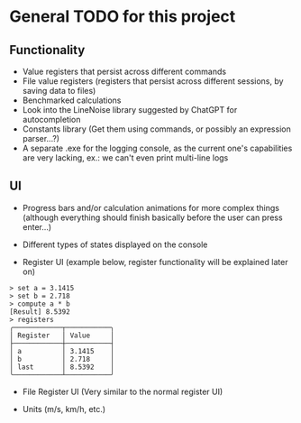 # General TODO for this project

## Functionality

- Value registers that persist across different commands
- File value registers (registers that persist across different sessions, by saving data to files)
- Benchmarked calculations
- Look into the LineNoise library suggested by ChatGPT for autocompletion
- Constants library (Get them using commands, or possibly an expression parser...?)
- A separate .exe for the logging console, as the current one's capabilities are very lacking, ex.: we can't even print
  multi-line logs

## UI

- Progress bars and/or calculation animations for more complex things (although everything should finish basically
  before the user can press enter...)
- Different types of states displayed on the console

- Register UI (example below, register functionality will be explained later on)

``` 
> set a = 3.1415
> set b = 2.718
> compute a * b
[Result] 8.5392
> registers
╭────────────┬───────────╮
│ Register   │ Value     │
├────────────┼───────────┤
│ a          │ 3.1415    │
│ b          │ 2.718     │
│ last       │ 8.5392    │
╰────────────┴───────────╯
```

- File Register UI (Very similar to the normal register UI)

- Units (m/s, km/h, etc.)
